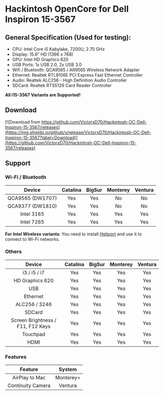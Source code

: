 # Hackintosh OpenCore for Dell Inspiron 15-3567

## General Specification (Used for testing):
- CPU: Intel Core i5 Kabylake, 7200U, 2.70 GHz
- Display: 15.6” HD (1366 x 768)
- GPU: Intel HD Graphics 620
- USB Ports: 1x USB 2.0, 2x USB 3.0
- Wifi / Bluetooth: QCA9565 / AR9565 Wireless Network Adapter
- Ethernet: Realtek RTL8106E PCI Express Fast Ethernet Controller
- Audio: Realtek ALC256 - High Definition Audio Controller
- SDCard: Realtek RTS5129 Card Reader Controller

**All i15-3567 Variants are Supported!**

## Download

[![Download from https://github.com/VictorxD70/Hackintosh-OC-Dell-Inspiron-15-3567/releases](https://img.shields.io/github/v/release/VictorxD70/Hackintosh-OC-Dell-Inspiron-15-3567?label=Download)](https://github.com/VictorxD70/Hackintosh-OC-Dell-Inspiron-15-3567/releases)

## Support

### Wi-Fi / Bluetooth

| Device | Catalina | BigSur | Monterey | Ventura |
| :---: | :---: | :---: | :---: | :---: |
| QCA9565 (DW1707) | Yes | Yes | No | No |
| QCA9377 (DW1810) | Yes | Yes | No | No |
| Intel 3165 | Yes | Yes | Yes | Yes |
| Intel 7265 | Yes | Yes | Yes | Yes |

**For Intel Wireless variants**: You need to install [Heliport](https://github.com/OpenIntelWireless/HeliPort/releases/latest/download/HeliPort.dmg) and use it to connect to Wi-Fi networks.

### Others

| Device | Catalina | BigSur | Monterey | Ventura |
| :---: | :---: | :---: | :---: | :---: |
| i3 / i5 / i7 | Yes | Yes | Yes | Yes |
| HD Graphics 620 | Yes | Yes | Yes | Yes |
| USB | Yes | Yes | Yes | Yes |
| Ethernet | Yes | Yes | Yes | Yes |
| ALC256 / 3246 | Yes | Yes | Yes | Yes |
| SDCard | Yes | Yes | Yes | Yes |
| Screen Brightness / F11, F12 Keys | Yes | Yes | Yes | Yes |
| Touchpad | Yes | Yes | Yes | Yes |
| HDMI | Yes | Yes | Yes | Yes |

### Features

| Feature | System |
| :---: | :---: |
| AirPlay to Mac | Monterey+ |
| Continuity Camera | Ventura |